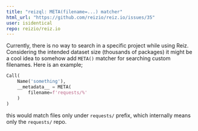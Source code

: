 ```yaml
---
title: "reizql: META(filename=...) matcher"
html_url: "https://github.com/reizio/reiz.io/issues/35"
user: isidentical
repo: reizio/reiz.io
---
```


Currently, there is no way to search in a specific project while using Reiz. Considering the intended dataset size (thousands of packages) it might be a cool idea to somehow add `META()` matcher for searching custom filenames. Here is an example;

```py
Call(
    Name('something'),
    __metadata__ = META(
        filename=f'requests/%'
    )
)
```

this would match files only under `requests/` prefix, which internally means only the `requests/` repo.